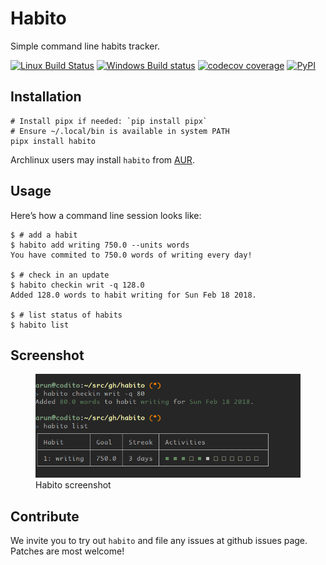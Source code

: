 # Habito

Simple command line habits tracker.

[![Linux Build
Status](https://github.com/codito/habito/workflows/linux/badge.svg)](https://github.com/codito/habito/actions?query=workflow%3Alinux)
[![Windows Build
status](https://github.com/codito/habito/workflows/windows/badge.svg)](https://github.com/codito/habito/actions?query=workflow%3Awindows)
[![codecov
coverage](https://img.shields.io/codecov/c/github/codito/habito.svg)](http://codecov.io/github/codito/habito?branch=master)
[![PyPI](https://img.shields.io/pypi/v/habito.svg)](https://pypi.python.org/pypi/habito)

## Installation

```shell
# Install pipx if needed: `pip install pipx`
# Ensure ~/.local/bin is available in system PATH
pipx install habito
```

Archlinux users may install `habito` from
[AUR](https://aur.archlinux.org/packages/habito/).

## Usage

Here’s how a command line session looks like:

    $ # add a habit
    $ habito add writing 750.0 --units words
    You have commited to 750.0 words of writing every day!

    $ # check in an update
    $ habito checkin writ -q 128.0
    Added 128.0 words to habit writing for Sun Feb 18 2018.

    $ # list status of habits
    $ habito list

## Screenshot

<figure>
<img src="docs/screenshot.png" alt="docs/screenshot.png" />
<figcaption>Habito screenshot</figcaption>
</figure>

## Contribute

We invite you to try out `habito` and file any issues at github issues
page. Patches are most welcome!
